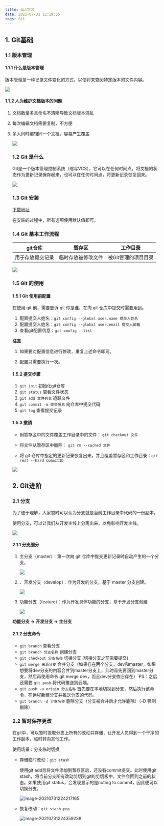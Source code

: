 ```yaml
---
title: Git学习
date: 2021-07-31 12:19:35
tags: Git
---
```



## 1. Git基础

### 1.1 版本管理

#### 1.1.1 什么是版本管理

版本管理是一种记录文件变化的方式，以便将来查阅特定版本的文件内容。

![](https://gitee.com/zyxbj/image-warehouse/raw/master/pics/20210731151949.png)

#### 1.1.2 人为维护文档版本的问题

1. 文档数量多且命名不清晰导致文档版本混乱

2. 每次编辑文档需要复制，不方便

3. 多人同时编辑同一个文档，容易产生覆盖




   ![](https://gitee.com/zyxbj/image-warehouse/raw/master/pics/20210731151953.png)

   

   ### 1.2 Git 是什么

   Git是一个版本管理控制系统（缩写VCS），它可以在任何时间点，将文档的状态作为更新记录保存起来，也可以在任何时间点，将更新记录恢复回来。

   

   ![](https://gitee.com/zyxbj/image-warehouse/raw/master/pics/20210731152128.png)

   ### 1.3 Git 安装

   [下载地址](https://git-scm.com/downloads) 

   在安装的过程中，所有选项使用默认值即可。

   

   ### 1.4 Git 基本工作流程

   | git仓库          | 暂存区             | 工作目录            |
   | ---------------- | ------------------ | ------------------- |
   | 用于存放提交记录 | 临时存放被修改文件 | 被Git管理的项目目录 |

   ![](https://gitee.com/zyxbj/image-warehouse/raw/master/pics/20210731151946.png)

   ### 1.5 Git 的使用

   #### 1.5.1 Git 使用前配置

   在使用 git 前，需要告诉 git 你是谁，在向 git 仓库中提交时需要用到。

   1. 配置提交人姓名：`git config --global user.name 提交人姓名`
   2. 配置提交人姓名：`git config --global user.email 提交人邮箱` 
   3. 查看git配置信息：`git config --list`   

   **注意**

   1. 如果要对配置信息进行修改，重复上述命令即可。

   2. 配置只需要执行一次。

   #### 1.5.2 提交步骤

   1. `git init` 初始化git仓库
   2. `git status` 查看文件状态
   3. `git add 文件列表` 追踪文件
   4. `git commit -m 提交信息`  向仓库中提交代码
   5. `git log` 查看提交记录

   #### 1.5.3 撤销

   - 用暂存区中的文件覆盖工作目录中的文件： `git checkout 文件`

   - 将文件从暂存区中删除： `git rm --cached 文件`
   - 将 git 仓库中指定的更新记录恢复出来，并且覆盖暂存区和工作目录：`git rest --hard commitID` 

   ![](https://gitee.com/zyxbj/image-warehouse/raw/master/pics/20210731151943.png)

   ## 2. Git进阶

   ### 2.1 分支

   为了便于理解，大家暂时可以认为分支就是当前工作目录中代码的一份副本。

   使用分支，可以让我们从开发主线上分离出来，以免影响开发主线。

   ![](https://gitee.com/zyxbj/image-warehouse/raw/master/pics/20210731151941.png)

   

   #### 2.1.1 分支细分

   1. 主分支（master）：第一次向 git 仓库中提交更新记录时自动产生的一个分支。

      

      ![](https://gitee.com/zyxbj/image-warehouse/raw/master/pics/20210731152137.png)

      

   2. 、开发分支（develop）：作为开发的分支，基于 master 分支创建。

      

      ![](https://gitee.com/zyxbj/image-warehouse/raw/master/pics/20210731152139.png)

   3. 功能分支（feature）：作为开发具体功能的分支，基于开发分支创建

      

      ![](https://gitee.com/zyxbj/image-warehouse/raw/master/pics/20210731152144.png)

   **功能分支 -> 开发分支 -> 主分支**

   #### 2.1.2 分支命令

   - `git branch` 查看分支
   - `git branch 分支名称` 创建分支
   - `git checkout 分支名称` 切换分支 (切换分支之前需要提交)
   - `git merge 来源分支` 合并分支（如果存在两个分支，dev和master，如果想要将dev分支的内容合并到master分支上，此时首先要回到master分支，然后再使用命令 git merge dev，而且dev分支依旧存在） PS：之后还需要 `git push` 将代码推送到云端。
   - `git push -u origin 分支名称` 首先要在本地切换到分支，然后执行该命令，在远程新建分支并推送分支的代码。
   - `git branch -d 分支名称` 删除分支（分支被合并后才允许删除）（-D 强制删除）


   ### 2.2 暂时保存更改

   在git中，可以暂时提取分支上所有的改动并存储，让开发人员得到一个干净的工作副本，临时转向其他工作。

   使用场景：分支临时切换

   - 存储临时改动：`git stash` 

     使用git add后将文件添加到暂存区后，还没有commit提交。此时使用git stash，将当前分支所有改动剪切到git的剪切板中，文件会回到之前的状态。如果使用git status，会发现显示的是noting to commit，因此便可以切换分支。

     ![image-20210731224217165](https://gitee.com/zyxbj/image-warehouse/raw/master/pics/20210731224217.png)

   - 恢复改动：`git stash pop`

     ![image-20210731224359238](https://gitee.com/zyxbj/image-warehouse/raw/master/pics/20210731224421.png)


